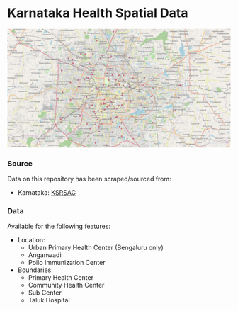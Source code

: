 # Karnataka Health Spatial Data

![Bengaluru UPHC](uphc.png)

### Source

Data on this repository has been scraped/sourced from:

- Karnataka: [KSRSAC](https://ksrsac.karnataka.gov.in/)

### Data

Available for the following features:
- Location:
  - Urban Primary Health Center (Bengaluru only)
  - Anganwadi
  - Polio Immunization Center
- Boundaries:
  - Primary Health Center
  - Community Health Center
  - Sub Center
  - Taluk Hospital
